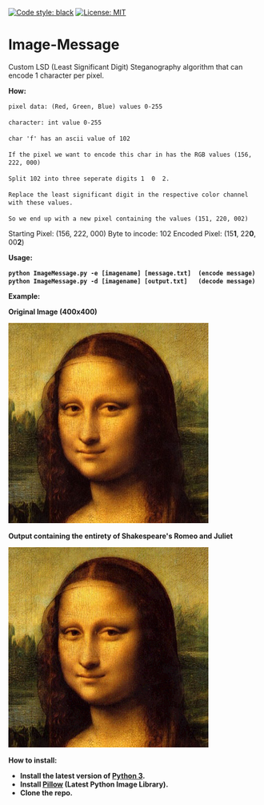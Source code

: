 [![Code style: black](https://img.shields.io/badge/code%20style-black-000000.svg)](https://github.com/psf/black)
[![License: MIT](https://black.readthedocs.io/en/stable/_static/license.svg)](https://github.com/psf/black/blob/main/LICENSE)

# Image-Message
Custom LSD (Least Significant Digit) Steganography algorithm that can encode 1 character per pixel.

<B>How:</B>
```
pixel data: (Red, Green, Blue) values 0-255

character: int value 0-255

char 'f' has an ascii value of 102

If the pixel we want to encode this char in has the RGB values (156, 222, 000)

Split 102 into three seperate digits 1  0  2. 

Replace the least significant digit in the respective color channel with these values.

So we end up with a new pixel containing the values (151, 220, 002)
```
Starting Pixel: (156, 222, 000)
Byte to incode: 102
Encoded Pixel: (15<B>1</B>, 22<B>0</B>, 00<B>2</B>)

<B>Usage:<B>
```
python ImageMessage.py -e [imagename] [message.txt]  (encode message)
python ImageMessage.py -d [imagename] [output.txt]   (decode message)
```
<B>Example:</B>

Original Image (400x400)

![Alt Text](https://github.com/mgiaramita/Image-Message/blob/master/imgs/mona.jpg)

Output containing the entirety of Shakespeare's Romeo and Juliet

![Alt Text](https://github.com/mgiaramita/Image-Message/blob/master/imgs/out.png)

<B>How to install:</B>

* Install the latest version of [Python 3](https://www.python.org/downloads).
* Install [Pillow](https://pypi.org/project/Pillow) (Latest Python Image Library).
* Clone the repo.
